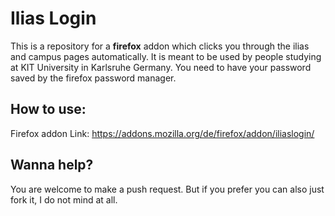 # Ilias Login

This is a repository for a **firefox** addon which clicks you through the ilias and campus pages automatically. It is meant to be used by people studying at KIT University in Karlsruhe Germany. You need to have your password saved by the firefox password manager.

## How to use:

Firefox addon Link: https://addons.mozilla.org/de/firefox/addon/iliaslogin/

## Wanna help?

You are welcome to make a push request. But if you prefer you can also just fork it, I do not mind at all.